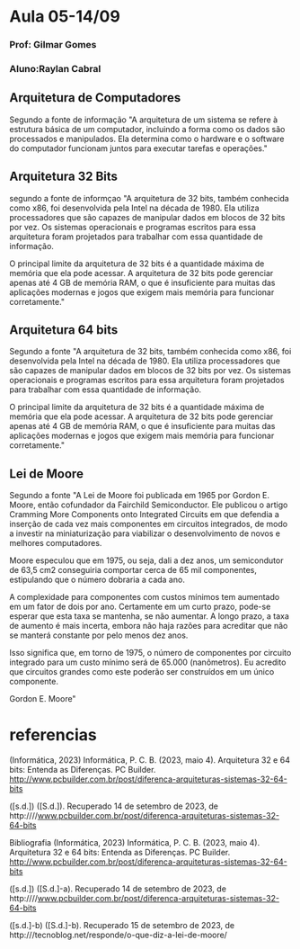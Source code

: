 # Aula 05-14/09
### Prof: Gilmar Gomes 
### **Aluno**:Raylan Cabral

## Arquitetura de Computadores ##
Segundo a fonte de informação "A arquitetura de um sistema se refere à estrutura básica de um computador, incluindo a forma como os dados são processados e manipulados. Ela determina como o hardware e o software do computador funcionam juntos para executar tarefas e operações."

## Arquitetura 32 Bits 
segundo a fonte de informçao "A arquitetura de 32 bits, também conhecida como x86, foi desenvolvida pela Intel na década de 1980. Ela utiliza processadores que são capazes de manipular dados em blocos de 32 bits por vez. Os sistemas operacionais e programas escritos para essa arquitetura foram projetados para trabalhar com essa quantidade de informação.


O principal limite da arquitetura de 32 bits é a quantidade máxima de memória que ela pode acessar. A arquitetura de 32 bits pode gerenciar apenas até 4 GB de memória RAM, o que é insuficiente para muitas das aplicações modernas e jogos que exigem mais memória para funcionar corretamente."

## Arquitetura 64 bits 
Segundo a fonte "A arquitetura de 32 bits, também conhecida como x86, foi desenvolvida pela Intel na década de 1980. Ela utiliza processadores que são capazes de manipular dados em blocos de 32 bits por vez. Os sistemas operacionais e programas escritos para essa arquitetura foram projetados para trabalhar com essa quantidade de informação.


O principal limite da arquitetura de 32 bits é a quantidade máxima de memória que ela pode acessar. A arquitetura de 32 bits pode gerenciar apenas até 4 GB de memória RAM, o que é insuficiente para muitas das aplicações modernas e jogos que exigem mais memória para funcionar corretamente."


## Lei de Moore

Segundo a fonte "A Lei de Moore foi publicada em 1965 por Gordon E. Moore, então cofundador da Fairchild Semiconductor. Ele publicou o artigo Cramming More Components onto Integrated Circuits em que defendia a inserção de cada vez mais componentes em circuitos integrados, de modo a investir na miniaturização para viabilizar o desenvolvimento de novos e melhores computadores.

Moore especulou que em 1975, ou seja, dali a dez anos, um semicondutor de 63,5 cm2 conseguiria comportar cerca de 65 mil componentes, estipulando que o número dobraria a cada ano.

A complexidade para componentes com custos mínimos tem aumentado em um fator de dois por ano. Certamente em um curto prazo, pode-se esperar que esta taxa se mantenha, se não aumentar. A longo prazo, a taxa de aumento é mais incerta, embora não haja razões para acreditar que não se manterá constante por pelo menos dez anos.

Isso significa que, em torno de 1975, o número de componentes por circuito integrado para um custo mínimo será de 65.000 (nanômetros). Eu acredito que circuitos grandes como este poderão ser construídos em um único componente.

Gordon E. Moore"






# referencias


(Informática, 2023)
Informática, P. C. B. (2023, maio 4). Arquitetura 32 e 64 bits: Entenda as Diferenças. PC Builder. http://www.pcbuilder.com.br/post/diferenca-arquiteturas-sistemas-32-64-bits

([s.d.])
([S.d.]). Recuperado 14 de setembro de 2023, de http:////www.pcbuilder.com.br/post/diferenca-arquiteturas-sistemas-32-64-bits

Bibliografia
(Informática, 2023)
Informática, P. C. B. (2023, maio 4). Arquitetura 32 e 64 bits: Entenda as Diferenças. PC Builder. http://www.pcbuilder.com.br/post/diferenca-arquiteturas-sistemas-32-64-bits

([s.d.])
([S.d.]-a). Recuperado 14 de setembro de 2023, de http:////www.pcbuilder.com.br/post/diferenca-arquiteturas-sistemas-32-64-bits

([s.d.]-b)
([S.d.]-b). Recuperado 15 de setembro de 2023, de http:///tecnoblog.net/responde/o-que-diz-a-lei-de-moore/
